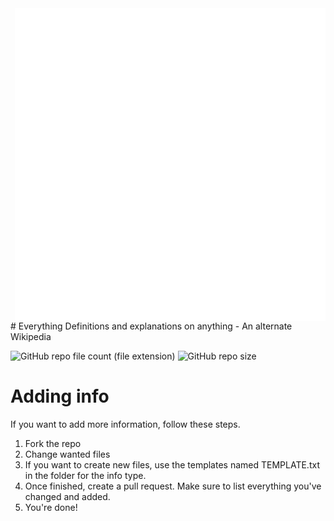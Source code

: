 <img align="right" height="500px" width="auto" src="GLOBE-wsil.png">
# Everything
Definitions and explanations on anything - An alternate Wikipedia

![GitHub repo file count (file extension)](https://img.shields.io/github/directory-file-count/InfinityLoopGames/Everything/dictionary?label=Dictionary%20definitions&color=green)
![GitHub repo size](https://img.shields.io/github/repo-size/InfinityLoopGames/Everything)

# Adding info
If you want to add more information, follow these steps.
1. Fork the repo
2. Change wanted files
3. If you want to create new files, use the templates named TEMPLATE.txt in the folder for the info type.
4. Once finished, create a pull request. Make sure to list everything you've changed and added.
5. You're done!
